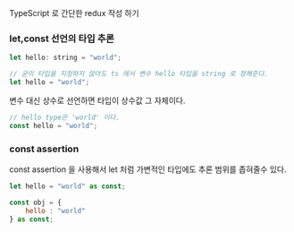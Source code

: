 TypeScript 로 간단한 redux 작성 하기

### let,const 선언의 타입 추론

```js
let hello: string = "world";

// 굳이 타입을 지정하지 않아도 ts 에서 변수 hello 타입을 string 로 정해준다.
let hello = "world";
```

변수 대신 상수로 선언하면 타입이 상수값 그 자체이다.

```js
// hello type은 'world' 이다.
const hello = "world";
```

### const assertion

const assertion 을 사용해서 let 처럼 가변적인 타입에도 추론 범위를 좁혀줄수 있다.

```js
let hello = "world" as const;

const obj = {
    hello : "world"
} as const;
```
